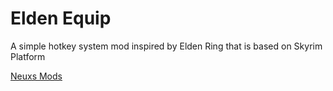 # Elden Equip

A simple hotkey system mod inspired by Elden Ring that is based on Skyrim Platform

[Neuxs Mods](https://www.nexusmods.com/skyrimspecialedition/mods/74220)
